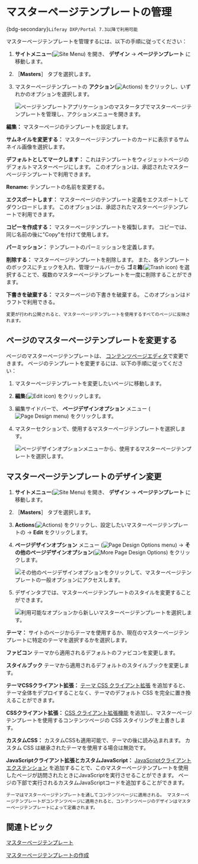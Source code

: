 # マスターページテンプレートの管理

{bdg-secondary}`Liferay DXP/Portal 7.3以降で利用可能`

マスターページテンプレートを管理するには、以下の手順に従ってください：

1. **サイトメニュー**(![Site Menu](../../../images/icon-product-menu.png)) を開き、 **デザイン** &rarr; **ページテンプレート** に移動します。

1. ［**Masters**］ タブを選択します。

1. マスターページテンプレートの **アクション**(![Actions](./../../../images/icon-actions.png)) をクリックし、いずれかのオプションを選択します。

   ![ページテンプレートアプリケーションのマスタータブでマスターページテンプレートを管理し、アクションメニューを開きます。](./managing-master-page-templates/images/01.png)

**編集：** マスターページのテンプレートを設定します。

**サムネイルを変更する：** マスターページテンプレートのカードに表示するサムネイル画像を選択します。

**デフォルトとしてマークします：** これはテンプレートをウィジェットページのデフォルトマスターページにします。 このオプションは、承認されたマスターページテンプレートで利用できます。

**Rename:** テンプレートの名前を変更する。

**エクスポートします：** マスターページのテンプレート定義をエクスポートしてダウンロードします。 このオプションは、承認されたマスターページテンプレートで利用できます。

**コピーを作成する：** マスターページテンプレートを複製します。 コピーでは、同じ名前の後に"Copy"を付けて使用します。

**パーミッション：** テンプレートのパーミッションを定義します。

**削除する：** マスターページテンプレートを削除します。 また、各テンプレートのボックスにチェックを入れ、管理ツールバーから **ゴミ箱**(![Trash icon](../../../images/icon-trash.png)) を選択することで、複数のマスターページテンプレートを一度に削除することができます。

**下書きを破棄する：** マスターページの下書きを破棄する。 このオプションはドラフトで利用できる。

```{note}
変更が行われ公開されると、マスターページテンプレートを使用するすべてのページに反映されます。
```

## ページのマスターページテンプレートを変更する

ページのマスターページテンプレートは、 [コンテンツページエディタ](../using-content-pages/content-page-editor-ui-reference.md)で変更できます。 ページのテンプレートを変更するには、以下の手順に従ってください：

1. マスターページテンプレートを変更したいページに移動します。

1. **編集**(![Edit icon](../../../images/icon-edit.png)) をクリックします。

1. 編集サイドバーで、 **ページデザインオプション** メニュー (![Page Design menu](../../../images/icon-format.png)) をクリックします。

1. マスターセクションで、使用するマスターページテンプレートを選択します。

   ![ページデザインオプションメニューから、使用するマスターページテンプレートを選択します。](./managing-master-page-templates/images/02.png)

## マスターページテンプレートのデザイン変更

1. **サイトメニュー**(![Site Menu](../../../images/icon-product-menu.png)) を開き、 **デザイン** &rarr; **ページテンプレート** に移動します。

1. ［**Masters**］ タブを選択します。

1. **Actions**(![Actions](./../../../images/icon-actions.png)) をクリックし、設定したいマスターページテンプレートの &rarr; **Edit** をクリックします。

1. **ページデザインオプション** メニュー (![Page Design Options menu](../../../images/icon-format.png)) &rarr; **その他のページデザインオプション**(![More Page Design Options](../../../images/icon-cog3.png)) をクリックします。

   ![その他のページデザインオプションをクリックして、マスターページテンプレートの一般オプションにアクセスします。](./managing-master-page-templates/images/03.png)

1. デザインタブでは、マスターページテンプレートのスタイルを変更することができます。

   ![利用可能なオプションから新しいマスターページテンプレートを選択します。](./managing-master-page-templates/images/04.png)

**テーマ：** サイトのページからテーマを使用するか、現在のマスターページテンプレートに特定のテーマを選択するかを選択します。

**ファビコン** テーマから適用されるデフォルトのファビコンを変更します。

**スタイルブック** テーマから適用されるデフォルトのスタイルブックを変更します。

**テーマCSSクライアント拡張：** [テーマ CSS クライアント拡張](../../../building-applications/client-extensions/front-end-client-extensions.md#theme-css-client-extensions) を追加すると、テーマ全体をデプロイすることなく、テーマのデフォルト CSS を完全に置き換えることができます。

**CSSクライアント拡張：** [CSS クライアント拡張機能](../../../building-applications/client-extensions/front-end-client-extensions.md#css-client-extensions) を追加し、マスターページテンプレートを使用するコンテンツページの CSS スタイリングを上書きします。

**カスタムCSS：** カスタムCSSも適用可能で、テーマの後に読み込まれます。 カスタム CSS は継承されたテーマを使用する場合は無効です。

**JavaScriptクライアント拡張とカスタムJavaScript：** [JavaScriptクライアントエクステンション](../../../building-applications/client-extensions/front-end-client-extensions.md#javascript-client-extensions) を追加することで、このマスターページテンプレートを使用したページが訪問されたときにJavaScriptを実行させることができます。 ページの下部で実行されるカスタムJavaScriptコードを追加することができます。

```{note}
テーマはマスターページテンプレートを通してコンテンツページに適用される。 マスターページテンプレートがコンテンツページに適用されると、コンテンツページのデザインはマスターページテンプレートによって定義されます。
```

## 関連トピック

[マスターページテンプレート](./master-page-templates.md)

[マスターページテンプレートの作成](./creating-a-master-page-template.md)
